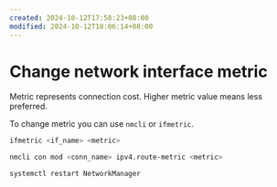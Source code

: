 ```yaml
---
created: 2024-10-12T17:58:23+08:00
modified: 2024-10-12T18:06:14+08:00
---
```


# Change network interface metric

Metric represents connection cost. Higher metric value means less preferred.

To change metric you can use `nmcli` or `ifmetric`.

```bash
ifmetric <if_name> <metric>

nmcli con mod <conn_name> ipv4.route-metric <metric>

systemctl restart NetworkManager
```

